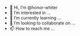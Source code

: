 - 👋 Hi, I’m @honor-whiter
- 👀 I’m interested in ...
- 🌱 I’m currently learning ...
- 💞️ I’m looking to collaborate on ...
- 📫 How to reach me ...

<!---
honor-whiter/honor-whiter is a ✨ special ✨ repository because its `README.md` (this file) appears on your GitHub profile.
You can click the Preview link to take a look at your changes.
--->

